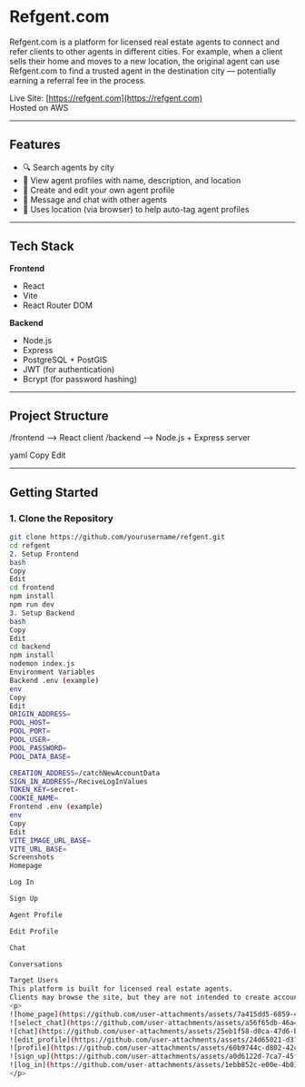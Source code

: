 # Refgent.com

Refgent.com is a platform for licensed real estate agents to connect and refer clients to other agents in different cities. For example, when a client sells their home and moves to a new location, the original agent can use Refgent.com to find a trusted agent in the destination city — potentially earning a referral fee in the process.

Live Site: [https://refgent.com](https://refgent.com)  
Hosted on AWS

---

## Features

- 🔍 Search agents by city
- 👤 View agent profiles with name, description, and location
- 📝 Create and edit your own agent profile
- 💬 Message and chat with other agents
- 📍 Uses location (via browser) to help auto-tag agent profiles

---

## Tech Stack

**Frontend**
- React
- Vite
- React Router DOM

**Backend**
- Node.js
- Express
- PostgreSQL + PostGIS
- JWT (for authentication)
- Bcrypt (for password hashing)

---

## Project Structure

/frontend --> React client /backend --> Node.js + Express server

yaml
Copy
Edit

---

## Getting Started

### 1. Clone the Repository

```bash
git clone https://github.com/yourusername/refgent.git
cd refgent
2. Setup Frontend
bash
Copy
Edit
cd frontend
npm install
npm run dev
3. Setup Backend
bash
Copy
Edit
cd backend
npm install
nodemon index.js
Environment Variables
Backend .env (example)
env
Copy
Edit
ORIGIN_ADDRESS=
POOL_HOST=
POOL_PORT=
POOL_USER=
POOL_PASSWORD=
POOL_DATA_BASE=

CREATION_ADDRESS=/catchNewAccountData
SIGN_IN_ADDRESS=/ReciveLogInValues
TOKEN_KEY=secret-
COOKIE_NAME=
Frontend .env (example)
env
Copy
Edit
VITE_IMAGE_URL_BASE=
VITE_URL_BASE=
Screenshots
Homepage

Log In

Sign Up

Agent Profile

Edit Profile

Chat

Conversations

Target Users
This platform is built for licensed real estate agents.
Clients may browse the site, but they are not intended to create accounts.
<p>
![home_page](https://github.com/user-attachments/assets/7a415dd5-6859-4e70-ac1f-8228c53e9c41)
![select_chat](https://github.com/user-attachments/assets/a56f65db-46a4-49e0-8752-79cb2b766f05)
![chat](https://github.com/user-attachments/assets/25eb1f58-d0ca-47d6-b6bc-e54e8ee39d91)
![edit_profile](https://github.com/user-attachments/assets/24d65021-d372-4b06-acda-4148f50d5947)
![profile](https://github.com/user-attachments/assets/60b9744c-d802-42c7-b9df-5de9e11228e1)
![sign_up](https://github.com/user-attachments/assets/a0d6122d-7ca7-45f5-a2e1-521229416795)
![log_in](https://github.com/user-attachments/assets/1ebb852c-e00e-4b01-bcc1-718179358470)
</p>
